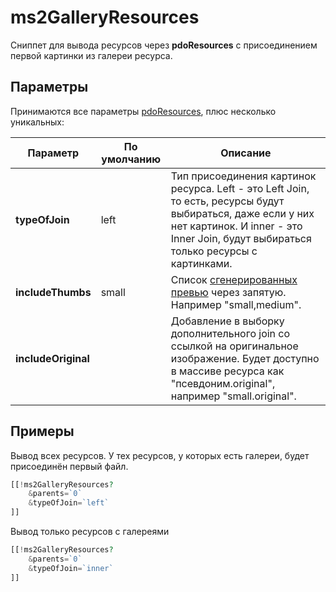 # ms2GalleryResources

Сниппет для вывода ресурсов через **pdoResources** с присоединением первой картинки из галереи ресурса.

## Параметры

Принимаются все параметры [pdoResources][1], плюс несколько уникальных:

| Параметр            | По умолчанию | Описание                                                                                                                                                                                           |
| ------------------- | ------------ | -------------------------------------------------------------------------------------------------------------------------------------------------------------------------------------------------- |
| **typeOfJoin**      | left         | Тип присоединения картинок ресурса. Left - это Left Join, то есть, ресурсы будут выбираться, даже если у них нет картинок. И inner - это Inner Join, будут выбираться только ресурсы с картинками. |
| **includeThumbs**   | small        | Список [сгенерированных превью][2] через запятую. Например "small,medium".                                                                                                                         |
| **includeOriginal** |              | Добавление в выборку дополнительного join со ссылкой на оригинальное изображение. Будет доступно в массиве ресурса как "псевдоним.original", например "small.original".                            |

## Примеры

Вывод всех ресурсов. У тех ресурсов, у которых есть галереи, будет присоединён первый файл.

```php
[[!ms2GalleryResources?
    &parents=`0`
    &typeOfJoin=`left`
]]
```

Вывод только ресурсов с галереями

```php
[[!ms2GalleryResources?
    &parents=`0`
    &typeOfJoin=`inner`
]]
```

[1]: /components/01_pdoTools/01_Сниппеты/01_pdoResources.md
[2]: /components/18_ms2Gallery/02_Генерация_превью.md
